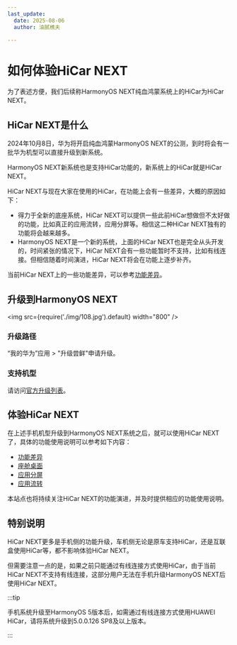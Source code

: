 ```yaml
---
last_update:
  date: 2025-08-06
  author: 油腻樵夫

---
```


# 如何体验HiCar NEXT

为了表述方便，我们后续称HarmonyOS NEXT纯血鸿蒙系统上的HiCar为HiCar NEXT。

## HiCar NEXT是什么

2024年10月8日，华为将开启纯血鸿蒙HarmonyOS NEXT的公测，到时将会有一批华为机型可以直接升级到新系统。

HarmonyOS NEXT新系统也是支持HiCar功能的，新系统上的HiCar就是HiCar NEXT。

HiCar NEXT与现在大家在使用的HiCar，在功能上会有一些差异，大概的原因如下：

* 得力于全新的底座系统，HiCar NEXT可以提供一些此前HiCar想做但不太好做的功能，比如真正的应用流转，应用分屏等。相信这二种HiCar NEXT独有的功能将会越来越多。
* HarmonyOS NEXT是一个新的系统，上面的HiCar NEXT也是完全从头开发的，时间紧张的情况下，HiCar NEXT会有一些功能暂时不支持，比如有线连接。但相信随着时间演进，HiCar NEXT将会在功能上逐步补齐。

当前HiCar NEXT上的一些功能差异，可以参考[功能差异](./diff.md)。


## 升级到HarmonyOS NEXT

<img
  src={require('./img/108.jpg').default}
  width="800" 
/>

### 升级路径

“我的华为”应用 > "升级尝鲜"申请升级。

### 支持机型

请访问[官方升级列表](https://consumer.huawei.com/cn/support/harmonyos/models-next/)。

## 体验HiCar NEXT

在上述手机机型升级到HarmonyOS NEXT系统之后，就可以使用HiCar NEXT了，具体的功能使用说明可以参考如下内容：

* [功能差异](./diff.md)
* [座舱桌面](./copilot.md)
* [应用分屏](./screen-split.md)
* [应用流转](./transfer.md)

本站点也将持续关注HiCar NEXT的功能演进，并及时提供相应的功能使用说明。

## 特别说明

HiCar NEXT更多是手机侧的功能升级，车机侧无论是原车支持HiCar，还是互联盒使用HiCar等，都不影响体验HiCar NEXT。

但需要注意一点的是，如果之前只能通过有线连接方式使用HiCar，由于当前HiCar NEXT不支持有线连接，这部分用户无法在手机升级HarmonyOS NEXT后使用HiCar NEXT。

:::tip

手机系统升级至HarmonyOS 5版本后，如需通过有线连接方式使用HUAWEI HiCar，请将系统升级到5.0.0.126 SP8及以上版本。

:::
